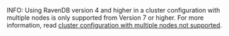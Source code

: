 INFO: Using RavenDB version 4 and higher in a cluster configuration with multiple nodes is only supported from Version 7 or higher. For more information, read [cluster configuration with multiple nodes not supported](/persistence/ravendb/cluster-configuration.md).
